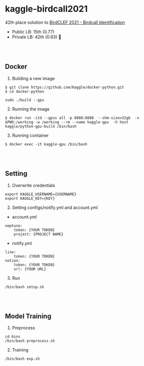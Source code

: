 # kaggle-birdcall2021

42th place solution to [BirdCLEF 2021 - Birdcall Identification](https://www.kaggle.com/c/birdclef-2021)

- Public LB: 15th (0.77)
- Private LB: 42th (0.63) 🥈

<br>
<br>

## Docker
1. Building a new image
```
$ git clone https://github.com/Kaggle/docker-python.git
$ cd docker-python

sudo ./build --gpu
```

2. Running the image
```
$ docker run -itd --gpus all -p 8888:8888  --shm-size=32gb  -v $PWD:/working -w /working --rm --name kaggle-gpu  -h host  kaggle/python-gpu-build /bin/bash
```

3. Running container
```
$ docker exec -it kaggle-gpu /bin/bash
```

<br>
<br>

## Setting
1. Overwrite credentials
```
export KAGGLE_USERNAME={USERNAME}
export KAGGLE_KEY={KEY}
```

2. Setting configs/notify.yml and account.yml
- account.yml
```
neptune:
    token: {YOUR TOKEN}
    project: {PROJECT NAME}
```
- notify.yml
```
line:
    token: {YOUR TOKEN}
notion:
    token: {YOUR TOKEN}
    url: {YOUR URL}
```

3. Run
```
/bin/bash setup.sh
```

<br>
<br>

## Model Training
1. Preprocess
```
cd bins
/bin/bash preprocess.sh
```

2. Training
```
/bin/bash exp.sh
```

